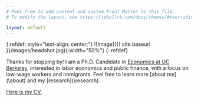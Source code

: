 ```yaml
---
# Feel free to add content and custom Front Matter to this file.
# To modify the layout, see https://jekyllrb.com/docs/themes/#overriding-theme-defaults

layout: default
---
```


{:refdef: style="text-align: center;"}
![Image]({{ site.baseurl }}/images/headshot.jpg){:width="50%"}
{: refdef}

Thanks for stopping by! I am a Ph.D. Candidate in [Economics at UC Berkeley](https://www.econ.berkeley.edu/), interested in labor economics and public finance, with a focus on low-wage workers and immigrants. Feel free to learn more [about me](\about\) and my [research](\research\). 


[Here is my CV.](cv_hernandez.pdf)